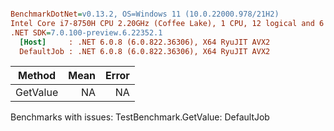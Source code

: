 ``` ini

BenchmarkDotNet=v0.13.2, OS=Windows 11 (10.0.22000.978/21H2)
Intel Core i7-8750H CPU 2.20GHz (Coffee Lake), 1 CPU, 12 logical and 6 physical cores
.NET SDK=7.0.100-preview.6.22352.1
  [Host]     : .NET 6.0.8 (6.0.822.36306), X64 RyuJIT AVX2
  DefaultJob : .NET 6.0.8 (6.0.822.36306), X64 RyuJIT AVX2


```
|   Method | Mean | Error |
|--------- |-----:|------:|
| GetValue |   NA |    NA |

Benchmarks with issues:
  TestBenchmark.GetValue: DefaultJob
